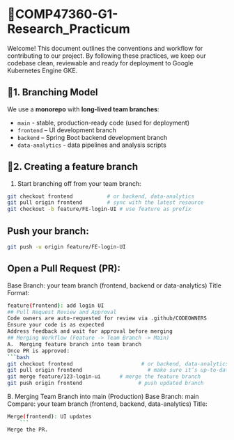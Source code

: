 # 🤝COMP47360-G1-Research_Practicum
Welcome! This document outlines the conventions and workflow for contributing to our project. By following these practices, we keep our codebase clean, reviewable and ready for deployment to Google Kubernetes Engine GKE.
## 🔀1. Branching Model
We use a **monorepo** with **long-lived team branches**:
-	`main` - stable, production-ready code (used for deployment)
-	`frontend` – UI development branch
-	`backend` – Spring Boot backend development branch
-	`data-analytics` - data pipelines and analysis scripts
## 🌱2. Creating a feature branch
1.	Start branching off from your team branch:
```bash
git checkout frontend 			# or backend, data-analytics
git pull origin frontend		# sync with the latest resource
git checkout -b feature/FE-login-UI	# use feature as prefix 
```
## Push your branch:
```bash
git push -u origin feature/FE-login-UI
```
## Open a Pull Request (PR):
Base Branch: your team branch (frontend, backend or data-analytics)
Title Format:
```bash
feature(frontend): add login UI
## Pull Request Review and Approval
Code owners are auto-requested for review via .github/CODEOWNERS
Ensure your code is as expected
Address feedback and wait for approval before merging
## Merging Workflow (Feature -> Team Branch -> Main)
A.	Merging feature branch into team branch
Once PR is approved:
```bash
git checkout frontend                      # or backend, data-analytics
git pull origin frontend                   	 # make sure it’s up-to-date
git merge feature/123-login-ui      # merge the feature branch
git push origin frontend                  # push updated branch
```
B.	Merging Team Branch into main (Production)
Base Branch: main
Compare:  your team branch (frontend, backend, data-analytics)
Title:
```bash
Merge(frontend): UI updates
	```
Merge the PR.




